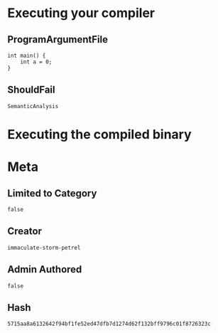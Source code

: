 # Executing your compiler

## ProgramArgumentFile

```
int main() {
	int a = 0;
}
```

## ShouldFail

```
SemanticAnalysis
```

# Executing the compiled binary

# Meta

## Limited to Category

```
false
```

## Creator

```
immaculate-storm-petrel
```

## Admin Authored

```
false
```

## Hash

```
5715aa8a6132642f94bf1fe52ed47dfb7d1274d62f132bff9796c01f8726323c
```

